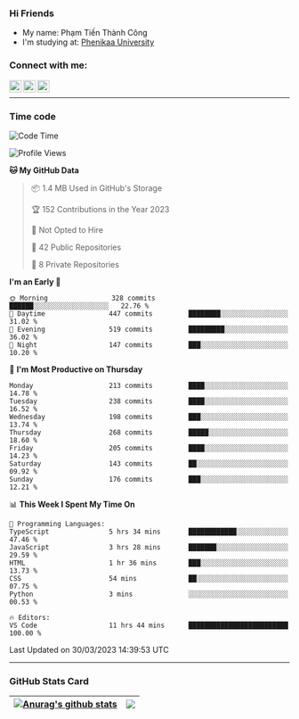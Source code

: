 ### Hi Friends

- My name: Phạm Tiến Thành Công
- I'm studying at: [Phenikaa University]


### Connect with me:
[<img align="left" alt="PhamTienThanhCong | Facebook" width="22px" src="https://upload.wikimedia.org/wikipedia/commons/thumb/1/16/Facebook-icon-1.png/640px-Facebook-icon-1.png" />][facebook]
[<img align="left" alt="PhamTienThanhCong | Zalo" width="22px" src="https://www.anphatpc.com.vn/template/anphat_2020v2/images/icon-zalo.jpg" />][zalo]
[<img align="left" alt="PhamTienThanhCong | LinkedIn" width="22px" src="https://cdn3.iconfinder.com/data/icons/inficons/512/linkedin.png" />][linkedin]

<br />

---

### Time code

<!--START_SECTION:waka-->
![Code Time](http://img.shields.io/badge/Code%20Time-960%20hrs%204%20mins-blue)

![Profile Views](http://img.shields.io/badge/Profile%20Views-20-blue)

**🐱 My GitHub Data** 

> 📦 1.4 MB Used in GitHub's Storage 
 > 
> 🏆 152 Contributions in the Year 2023
 > 
> 🚫 Not Opted to Hire
 > 
> 📜 42 Public Repositories 
 > 
> 🔑 8 Private Repositories 
 > 
**I'm an Early 🐤** 

```text
🌞 Morning                328 commits         ██████░░░░░░░░░░░░░░░░░░░   22.76 % 
🌆 Daytime                447 commits         ████████░░░░░░░░░░░░░░░░░   31.02 % 
🌃 Evening                519 commits         █████████░░░░░░░░░░░░░░░░   36.02 % 
🌙 Night                  147 commits         ███░░░░░░░░░░░░░░░░░░░░░░   10.20 % 
```
📅 **I'm Most Productive on Thursday** 

```text
Monday                   213 commits         ████░░░░░░░░░░░░░░░░░░░░░   14.78 % 
Tuesday                  238 commits         ████░░░░░░░░░░░░░░░░░░░░░   16.52 % 
Wednesday                198 commits         ███░░░░░░░░░░░░░░░░░░░░░░   13.74 % 
Thursday                 268 commits         █████░░░░░░░░░░░░░░░░░░░░   18.60 % 
Friday                   205 commits         ████░░░░░░░░░░░░░░░░░░░░░   14.23 % 
Saturday                 143 commits         ██░░░░░░░░░░░░░░░░░░░░░░░   09.92 % 
Sunday                   176 commits         ███░░░░░░░░░░░░░░░░░░░░░░   12.21 % 
```


📊 **This Week I Spent My Time On** 

```text
💬 Programming Languages: 
TypeScript               5 hrs 34 mins       ████████████░░░░░░░░░░░░░   47.46 % 
JavaScript               3 hrs 28 mins       ███████░░░░░░░░░░░░░░░░░░   29.59 % 
HTML                     1 hr 36 mins        ███░░░░░░░░░░░░░░░░░░░░░░   13.73 % 
CSS                      54 mins             ██░░░░░░░░░░░░░░░░░░░░░░░   07.75 % 
Python                   3 mins              ░░░░░░░░░░░░░░░░░░░░░░░░░   00.53 % 

🔥 Editors: 
VS Code                  11 hrs 44 mins      █████████████████████████   100.00 % 
```


 Last Updated on 30/03/2023 14:39:53 UTC
<!--END_SECTION:waka-->

---

### GitHub Stats Card

| <a href="https://github.com/phamtienthanhcong"><img align="center" src="https://github-readme-stats.vercel.app/api?username=PhamTienThanhCong&show_icons=true&include_all_commits=true&theme=buefy&hide_border=true&theme=ocean_dark" alt="Anurag's github stats" /></a> | <a href="https://github.com/phamtienthanhcong"><img align="center" src="https://github-readme-stats.vercel.app/api/top-langs/?username=PhamTienThanhCong&layout=compact&theme=buefy&hide_border=true&theme=ocean_dark" /></a> |
| ------------- | ------------- |

[Phenikaa University]: https://phenikaa-uni.edu.vn/vi
[facebook]: https://www.facebook.com/phamtienthanhcong
[linkedin]: https://linkedin.com/in/phamtienthanhcong
[zalo]: https://zalo.me/0396396332
[tiktok]: https://www.tiktok.com/@phamtienthanhcong
[web]: https://github.com/PhamTienThanhCong/web_dev
[min project]: https://github.com/PhamTienThanhCong/Project-Of-Web
[c and cpp]: https://github.com/PhamTienThanhCong/Code_C_and_Cpro
[python]: https://github.com/PhamTienThanhCong/Python_beginer
